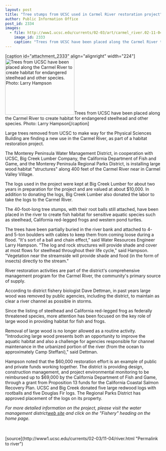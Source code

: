 ```yaml
---
layout: post
title: "Tree stumps from UCSC used in Carmel River restoration project"
author: Public Information Office
post_id: 2334
images:
  - file: http://www1.ucsc.edu/currents/02-03/art/carmel_river.02-11-04.240.jpg
    image_id: 2333
    caption: "Trees from UCSC have been placed along the Carmel River to create habitat for endangered steelhead and other species. Photo: Larry Hampson"
---
```


[caption id="attachment_2333" align="alignright" width="224"]<a href="http://localhost/mysite/wp-content/uploads/2002/11/carmel_river.02-11-04.240.jpg"><img class="size-full wp-image-2333" src="http://localhost/mysite/wp-content/uploads/2002/11/carmel_river.02-11-04.240.jpg" alt="Trees from UCSC have been placed along the Carmel River to create habitat for endangered steelhead and other species. Photo: Larry Hampson" width="224" height="181" /></a>Trees from UCSC have been placed along the Carmel River to create habitat for endangered steelhead and other species. Photo: Larry Hampson[/caption]
<p>
  Large trees removed from UCSC to make way for the Physical Sciences Building are finding a new use in the Carmel River, as part of a habitat restoration project.<br>
</p>
<p>
  The Monterey Peninsula Water Management District, in cooperation with UCSC, Big Creek Lumber Company, the California Department of Fish and Game, and the Monterey Peninsula Regional Parks District, is installing large wood habitat "structures" along 400 feet of the Carmel River near in Carmel Valley Village.
</p>
<p>
  The logs used in the project were kept at Big Creek Lumber for about two years in preparation for the project and are valued at about $10,000. In addition to donating the logs, Big Creek Lumber also donated the labor to take the logs to the Carmel River.
</p>
<p>
  The 40-foot-long tree stumps, with their root balls still attached, have been placed in the river to create fish habitat for sensitive aquatic species such as steelhead, California red-legged frogs and western pond turtles.
</p>
<p>
  The trees have been partially buried in the river bank and attached to 4- and 5-ton boulders with cables to keep them from coming loose during a flood. "It's sort of a ball and chain effect," said Water Resources Engineer Larry Hampson. "The log and rock structures will provide shade and cover at most flows for steelhead throughout their life cycle," said Hampson. "Vegetation near the streamside will provide shade and food (in the form of insects) directly to the stream."
</p>
<p>
  River restoration activities are part of the district's comprehensive management program for the Carmel River, the community's primary source of supply.
</p>
<p>
  According to district fishery biologist Dave Dettman, in past years large wood was removed by public agencies, including the district, to maintain as clear a river channel as possible in storms.
</p>
<p>
  Since the listing of steelhead and California red-legged frog as federally threatened species, more attention has been focused on the key role of large wood in providing habitat for fish and frogs.
</p>
<p>
  Removal of large wood is no longer allowed as a routine activity. "Introducing large wood presents both an opportunity to improve the aquatic habitat and also a challenge for agencies responsible for channel maintenance in the urbanized portion of the river (from the ocean to approximately Camp Steffani)," said Dettman.
</p>
<p>
  Hampson noted that the $60,000 restoration effort is an example of public and private funds working together. The district is providing design, construction management, and project environmental monitoring to be reimbursed up to $69,000 by the California Department of Fish and Game, through a grant from Proposition 13 funds for the California Coastal Salmon Recovery Plan. UCSC and Big Creek donated five large redwood logs with rootballs and five Douglas Fir logs. The Regional Parks District has approved placement of the logs on its property.
</p>
<p>
  <i>For more detailed information on the project, please visit the water management district<a href="http://www.mpwmd.dst.ca.us">web site</a> and click on the "Fishery" heading on the home page.</i><br>
  <br>
  <br>

</p>
<p>

</p>
[source](http://www1.ucsc.edu/currents/02-03/11-04/river.html "Permalink to river")
